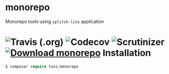 monorepo
====
Monorepo tools using ```splitsh-lite``` application

![Travis (.org)](https://img.shields.io/travis/kilip/monorepo.svg?style=popout-square)
![Codecov](https://img.shields.io/codecov/c/github/kilip/monorepo.svg?style=popout-square)
![Scrutinizer](https://img.shields.io/scrutinizer/g/kilip/monorepo.svg?style=popout-square)
[![Download monorepo](https://img.shields.io/sourceforge/dt/monorepo.svg?style=popout-square)](https://sourceforge.net/projects/monorepo/files/monorepo.phar/download)
Installation
====
```php
$ composer require toni/monorepo
```